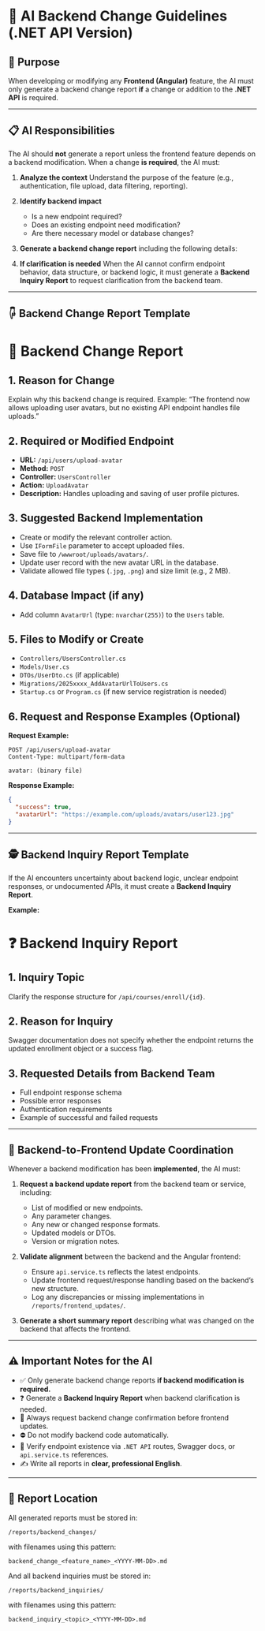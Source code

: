 # 🧠 AI Backend Change Guidelines (.NET API Version)

## 🎯 Purpose

When developing or modifying any **Frontend (Angular)** feature, the AI must only generate a backend change report **if** a change or addition to the **.NET API** is required.

---

## 📋 AI Responsibilities

The AI should **not** generate a report unless the frontend feature depends on a backend modification.
When a change **is required**, the AI must:

1. **Analyze the context**
   Understand the purpose of the feature (e.g., authentication, file upload, data filtering, reporting).

2. **Identify backend impact**

   * Is a new endpoint required?
   * Does an existing endpoint need modification?
   * Are there necessary model or database changes?

3. **Generate a backend change report** including the following details:

4. **If clarification is needed**
   When the AI cannot confirm endpoint behavior, data structure, or backend logic, it must generate a **Backend Inquiry Report** to request clarification from the backend team.

---

## 🖟️ Backend Change Report Template

# 🔧 Backend Change Report

## 1. Reason for Change

Explain why this backend change is required.
Example: “The frontend now allows uploading user avatars, but no existing API endpoint handles file uploads.”

## 2. Required or Modified Endpoint

* **URL:** `/api/users/upload-avatar`
* **Method:** `POST`
* **Controller:** `UsersController`
* **Action:** `UploadAvatar`
* **Description:** Handles uploading and saving of user profile pictures.

## 3. Suggested Backend Implementation

* Create or modify the relevant controller action.
* Use `IFormFile` parameter to accept uploaded files.
* Save file to `/wwwroot/uploads/avatars/`.
* Update user record with the new avatar URL in the database.
* Validate allowed file types (`.jpg`, `.png`) and size limit (e.g., 2 MB).

## 4. Database Impact (if any)

* Add column `AvatarUrl` (type: `nvarchar(255)`) to the `Users` table.

## 5. Files to Modify or Create

* `Controllers/UsersController.cs`
* `Models/User.cs`
* `DTOs/UserDto.cs` (if applicable)
* `Migrations/2025xxxx_AddAvatarUrlToUsers.cs`
* `Startup.cs` or `Program.cs` (if new service registration is needed)

## 6. Request and Response Examples (Optional)

**Request Example:**

```http
POST /api/users/upload-avatar
Content-Type: multipart/form-data

avatar: (binary file)
```

**Response Example:**

```json
{
  "success": true,
  "avatarUrl": "https://example.com/uploads/avatars/user123.jpg"
}
```

---

## 🕵️ Backend Inquiry Report Template

If the AI encounters uncertainty about backend logic, unclear endpoint responses, or undocumented APIs, it must create a **Backend Inquiry Report**.

**Example:**

# ❓ Backend Inquiry Report

## 1. Inquiry Topic

Clarify the response structure for `/api/courses/enroll/{id}`.

## 2. Reason for Inquiry

Swagger documentation does not specify whether the endpoint returns the updated enrollment object or a success flag.

## 3. Requested Details from Backend Team

* Full endpoint response schema
* Possible error responses
* Authentication requirements
* Example of successful and failed requests

---

## 🔁 Backend-to-Frontend Update Coordination

Whenever a backend modification has been **implemented**, the AI must:

1. **Request a backend update report** from the backend team or service, including:

   * List of modified or new endpoints.
   * Any parameter changes.
   * Any new or changed response formats.
   * Updated models or DTOs.
   * Version or migration notes.

2. **Validate alignment** between the backend and the Angular frontend:

   * Ensure `api.service.ts` reflects the latest endpoints.
   * Update frontend request/response handling based on the backend’s new structure.
   * Log any discrepancies or missing implementations in `/reports/frontend_updates/`.

3. **Generate a short summary report** describing what was changed on the backend that affects the frontend.

---

## ⚠️ Important Notes for the AI

* ✅ Only generate backend change reports **if backend modification is required.**
* ❓ Generate a **Backend Inquiry Report** when backend clarification is needed.
* 🔁 Always request backend change confirmation before frontend updates.
* ⛔ Do not modify backend code automatically.
* 🧩 Verify endpoint existence via `.NET API` routes, Swagger docs, or `api.service.ts` references.
* ✍️ Write all reports in **clear, professional English**.

---

## 📁 Report Location

All generated reports must be stored in:

```
/reports/backend_changes/
```

with filenames using this pattern:

```
backend_change_<feature_name>_<YYYY-MM-DD>.md
```

And all backend inquiries must be stored in:

```
/reports/backend_inquiries/
```

with filenames using this pattern:

```
backend_inquiry_<topic>_<YYYY-MM-DD>.md
```
